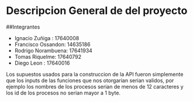 # Descripcion General de del proyecto

##Integrantes 

- Ignacio Zuñiga : 17640008
- Francisco Ossandon: 14635186
- Rodrigo Norambuena: 17641934
- Tomas Riquelme: 17640792
- Diego Leon : 17640016

Los supuestos usados para la construccion de la API fueron simplemente que los inputs de las funciones que nos otorgarian serian validos, por ejemplo los nombres de los procesos serian de menos de 12 caracteres y los id de los procesos no serian mayor a 1 byte.
